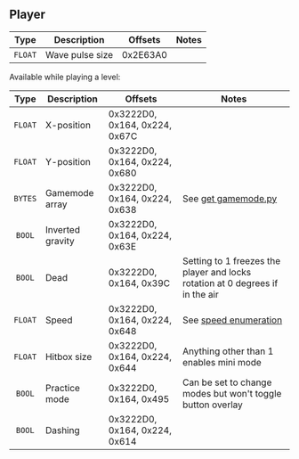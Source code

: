 ## Player

| Type | Description | Offsets | Notes |
| :--: | ----------- | ------- | ----- |
| `FLOAT` | Wave pulse size | 0x2E63A0 |

Available while playing a level:

| Type | Description | Offsets | Notes |
| :--: | ----------- | ------- | ----- |
| `FLOAT` | X-position | 0x3222D0, 0x164, 0x224, 0x67C |
| `FLOAT` | Y-position | 0x3222D0, 0x164, 0x224, 0x680 |
| `BYTES` | Gamemode array | 0x3222D0, 0x164, 0x224, 0x638 | See [get gamemode.py](/scripts/get%20gamemode.py) |
| `BOOL` | Inverted gravity | 0x3222D0, 0x164, 0x224, 0x63E |
| `BOOL` | Dead | 0x3222D0, 0x164, 0x39C | Setting to 1 freezes the player and locks rotation at 0 degrees if in the air |
| `FLOAT` | Speed | 0x3222D0, 0x164, 0x224, 0x648 | See [speed enumeration](/enumerations/speed.md)
| `FLOAT` | Hitbox size | 0x3222D0, 0x164, 0x224, 0x644 | Anything other than 1 enables mini mode |
| `BOOL` | Practice mode | 0x3222D0, 0x164, 0x495 | Can be set to change modes but won't toggle button overlay |
| `BOOL` | Dashing | 0x3222D0, 0x164, 0x224, 0x614 |